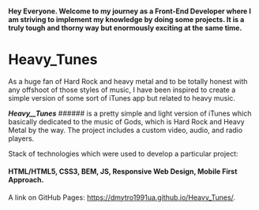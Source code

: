 #### Hey Everyone. Welcome to my journey as a Front-End Developer where I am striving to implement my knowledge by doing some projects. It is a truly tough and thorny way but enormously exciting at the same time.

# Heavy_Tunes

As a huge fan of Hard Rock and heavy metal and to be totally honest with any offshoot of those styles of music, I have been inspired to create a simple version of some sort of iTunes app but related to heavy music. 

***Heavy__Tunes***  ###### is a pretty simple and light version of iTunes which basically dedicated to the music of Gods, which is Hard Rock and Heavy Metal by the way. The project includes a custom video, audio, and radio players. 


Stack of technologies which were used to develop a particular project: 
#### HTML/HTML5, CSS3, BEM, JS, Responsive Web Design, Mobile First Approach.

A link on GitHub Pages: https://dmytro1991ua.github.io/Heavy_Tunes/.
